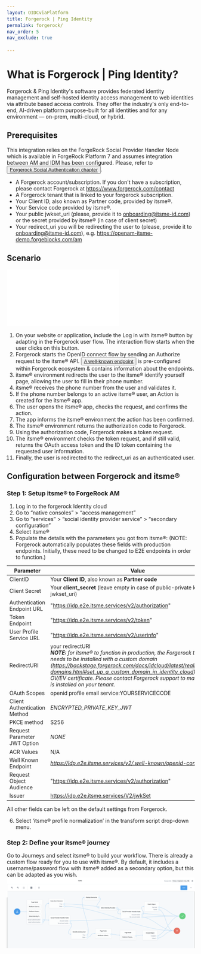 ```yaml
---
layout: OIDCviaPlatform
title: Forgerock | Ping Identity
permalink: forgerock/
nav_order: 5
nav_exclude: true

---
```

# What is Forgerock | Ping Identity?

Forgerock & Ping Identity's software provides federated identity management and self-hosted identity access management to web identities via attribute based access controls. They offer the industry's only end-to-end, AI-driven platform purpose-built for all identities and for any environment — on-prem, multi-cloud, or hybrid.

## Prerequisites

This integration relies on the ForgeRock Social Provider Handler Node which is available in ForgeRock Platform 7 and assumes integration between AM and IDM has been configured. Please, refer to <button type="button"><a href="https://backstage.forgerock.com/docs/platform/7.2/platform-self-service/social-registration.html" target="blank">Forgerock Social Authentication chapter</a></button>.

* A Forgerock account/subscription. If you don't have a subscription, please contact Forgerock at https://www.forgerock.com/contact
* A Forgerock tenant that is linked to your forgerock subscription.
* Your Client ID, also known as Partner code, provided by itsme®.
* Your Service code provided by itsme®.
* Your public jwkset_uri (please, provide it to onboarding@itsme-id.com) or the secret provided by itsme® (in case of client secret)
* Your redirect_uri you will be redirecting the user to (please, provide it to onboarding@itsme-id.com), e.g. https://openam-itsme-demo.forgeblocks.com/am

## Scenario

![itsme-Forgerock schema](_OIDCplatforms/Forgerock/forgerock.md)

1. On your website or application, include the Log in with itsme® button by adapting in
the Forgerock user flow. The interaction flow starts when the user clicks on this
button.
2. Forgerock starts the OpenID connect flow by sending an Authorize request to the
itsme® API. <button type="button"><a href="https://belgianmobileid.github.io/doc/authentication/#itsme-discovery-document" target="blank">A well-known endpoint</a></button>  is pre-configured within Forgerock ecosystem & contains information about the endpoints.
3. itsme® environment redirects the user to the itsme® identify yourself page, allowing
the user to fill in their phone number.
4. itsme® receives the phone number from the user and validates it.
5. If the phone number belongs to an active itsme® user, an Action is created for the
itsme® app.
6. The user opens the itsme® app, checks the request, and confirms the action.
7. The app informs the itsme® environment the action has been confirmed.
8. The itsme® environment returns the authorization code to Forgerock.
9. Using the authorization code, Forgerock makes a token request.
10. The itsme® environment checks the token request, and if still valid, returns the OAuth
access token and the ID token containing the requested user information.
11. Finally, the user is redirected to the redirect_uri as an authenticated user.

## Configuration between Forgerock and itsme®
### Step 1: Setup itsme® to ForgeRock AM
1. Log in to the forgerock Identity cloud
2. Go to “native consoles” > “access management”
3. Go to “services” > “social identity provider service” > “secondary configuration”
4. Select itsme®
5. Populate the details with the parameters you got from itsme®:
(NOTE: Forgerock automatically populates these fields with production endpoints.
Initially, these need to be changed to E2E endpoints in order to function.)

| Parameter | Value |
| --- | --- |
| ClientID | Your **Client ID**, also known as **Partner code** |
| Client Secret | Your **client_secret** (leave empty in case of public-private key pair, i.e. jwkset_uri) |
| Authentication Endpoint URL | "https://idp.e2e.itsme.services/v2/authorization" |
| Token Endpoint | "https://idp.e2e.itsme.services/v2/token" |
| User Profile Service URL | "https://idp.e2e.itsme.services/v2/userinfo" |
| RedirectURI | your redirectURI <br>_**NOTE:** for itsme® to function in production, the Forgerock tenant needs to be installed with a custom domain (https://backstage.forgerock.com/docs/idcloud/latest/realms/custom-domains.html#set_up_a_custom_domain_in_identity_cloud) and an OV/EV certificate. Please contact Forgerock support to make sure this is installed on your tenant._ |
| OAuth Scopes | openid profile email service:YOURSERVICECODE |
| Client Authentication Method | _ENCRYPTED_PRIVATE_KEY_JWT_ |
| PKCE method | S256 |
| Request Parameter JWT Option | _NONE_ |
| ACR Values | N/A |
| Well Known Endpoint | _https://idp.e2e.itsme.services/v2/.well-known/openid-configuration_ |
| Request Object Audience | "https://idp.e2e.itsme.services/v2/authorization" |
| Issuer | https://idp.e2e.itsme.services/V2/jwkSet |

All other fields can be left on the default settings from Forgerock.

6. Select ‘itsme® profile normalization’ in the transform script drop-down menu.

### Step 2: Define your itsme® journey

Go to Journeys and select itsme® to build your workflow. There is already a custom flow ready
for you to use with itsme®. By default, it includes a username/password flow with itsme® added
as a secondary option, but this can be adapted as you wish.
![itsme tenant tree](_OIDCplatforms/Forgerock/tree.png)
